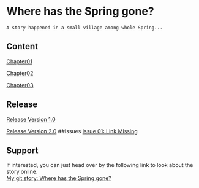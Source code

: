 # Where has the Spring gone?
    A story happened in a small village among whole Spring...
    
## Content

[Chapter01](chapter01.md)

[Chapter02](chapter02.md)

[Chapter03](chapter03.md)
## Release

[Release Version 1.0](https://github.com/WanyitYong/github-story-2019/releases/tag/v1.0)

[Release Version 2.0](https://github.com/WanyitYong/github-story-2019/releases/tag/v2.0)
##Issues
[Issue 01: Link Missing](https://github.com/WanyitYong/github-story-2019/issues/2)
## Support
If interested, you can just head over by the following link to look about the story online.<br />
    [My git story: Where has the Spring gone?](https://WanyitYong.github.io/github-story-2019)
